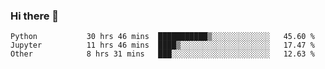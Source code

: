 ### Hi there 👋

<!--START_SECTION:waka-->

```text
Python           30 hrs 46 mins  ███████████▒░░░░░░░░░░░░░   45.60 %
Jupyter          11 hrs 46 mins  ████▒░░░░░░░░░░░░░░░░░░░░   17.47 %
Other            8 hrs 31 mins   ███░░░░░░░░░░░░░░░░░░░░░░   12.63 %
```

<!--END_SECTION:waka-->
